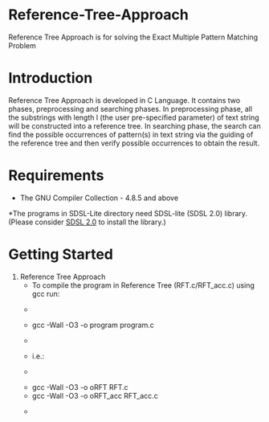 # Reference-Tree-Approach
Reference Tree Approach is for solving the Exact Multiple Pattern Matching Problem

# Introduction
Reference Tree Approach is developed in C Language. It contains two phases, preprocessing and searching phases. In preprocessing phase, all the substrings with length l (the user pre-specified parameter) of text string will be constructed into a reference tree. In searching phase, the search can find the possible occurrences of pattern(s) in text string via the guiding of the reference tree and then verify possible occurrences to obtain the result.

# Requirements
- The GNU Compiler Collection - 4.8.5 and above

*The programs in SDSL-Lite directory need SDSL-lite (SDSL 2.0) library.
(Please consider [SDSL 2.0](https://github.com/simongog/sdsl-lite) to install the library.)

# Getting Started
1. Reference Tree Approach
   - To compile the program in Reference Tree (RFT.c/RFT_acc.c) using gcc run:
   - ```
   - gcc -Wall -O3 -o program program.c
   - ```
   - i.e.:
   - ```
   - gcc -Wall -O3 -o oRFT RFT.c
   - gcc -Wall -O3 -o oRFT_acc RFT_acc.c
   - ```
